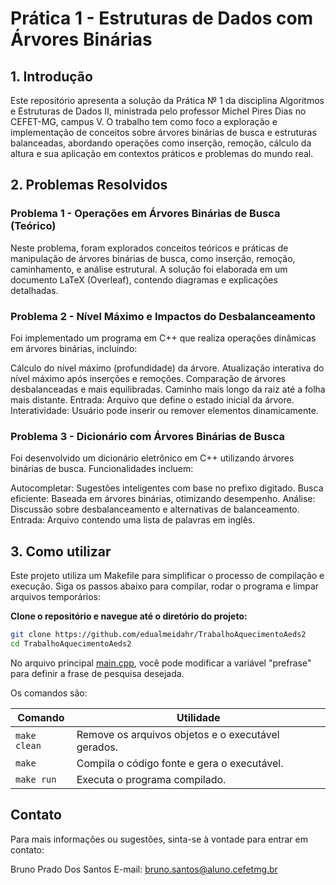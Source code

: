 # Prática 1 - Estruturas de Dados com Árvores Binárias

## 1. Introdução
Este repositório apresenta a solução da Prática № 1 da disciplina Algoritmos e Estruturas de Dados II, ministrada pelo professor Michel Pires Dias no CEFET-MG, campus V. O trabalho tem como foco a exploração e implementação de conceitos sobre árvores binárias de busca e estruturas balanceadas, abordando operações como inserção, remoção, cálculo da altura e sua aplicação em contextos práticos e problemas do mundo real.

## 2. Problemas Resolvidos
### Problema 1 - Operações em Árvores Binárias de Busca (Teórico)
Neste problema, foram explorados conceitos teóricos e práticas de manipulação de árvores binárias de busca, como inserção, remoção, caminhamento, e análise estrutural. A solução foi elaborada em um documento LaTeX (Overleaf), contendo diagramas e explicações detalhadas.

### Problema 2 - Nível Máximo e Impactos do Desbalanceamento
Foi implementado um programa em C++ que realiza operações dinâmicas em árvores binárias, incluindo:

Cálculo do nível máximo (profundidade) da árvore.
Atualização interativa do nível máximo após inserções e remoções.
Comparação de árvores desbalanceadas e mais equilibradas.
Caminho mais longo da raiz até a folha mais distante.
Entrada: Arquivo que define o estado inicial da árvore.
Interatividade: Usuário pode inserir ou remover elementos dinamicamente.

### Problema 3 - Dicionário com Árvores Binárias de Busca
Foi desenvolvido um dicionário eletrônico em C++ utilizando árvores binárias de busca. Funcionalidades incluem:

Autocompletar: Sugestões inteligentes com base no prefixo digitado.
Busca eficiente: Baseada em árvores binárias, otimizando desempenho.
Análise: Discussão sobre desbalanceamento e alternativas de balanceamento.
Entrada: Arquivo contendo uma lista de palavras em inglês.

##  3. Como utilizar

Este projeto utiliza um Makefile para simplificar o processo de compilação e execução. Siga os passos abaixo para compilar, rodar o programa e limpar arquivos temporários:

**Clone o repositório e navegue até o diretório do projeto:**
   ```bash
   git clone https://github.com/edualmeidahr/TrabalhoAquecimentoAeds2
   cd TrabalhoAquecimentoAeds2
   ```

No arquivo principal [main.cpp](src/main.cpp), você pode modificar a variável "prefrase" para definir a frase de pesquisa desejada.

Os comandos são:

Comando   | Utilidade
--------- | ------
```make clean``` | Remove os arquivos objetos e o executável gerados.
```make``` | Compila o código fonte e gera o executável.
```make run``` | Executa o programa compilado.


## Contato

Para mais informações ou sugestões, sinta-se à vontade para entrar em contato:

Bruno Prado Dos Santos
E-mail: bruno.santos@aluno.cefetmg.br
